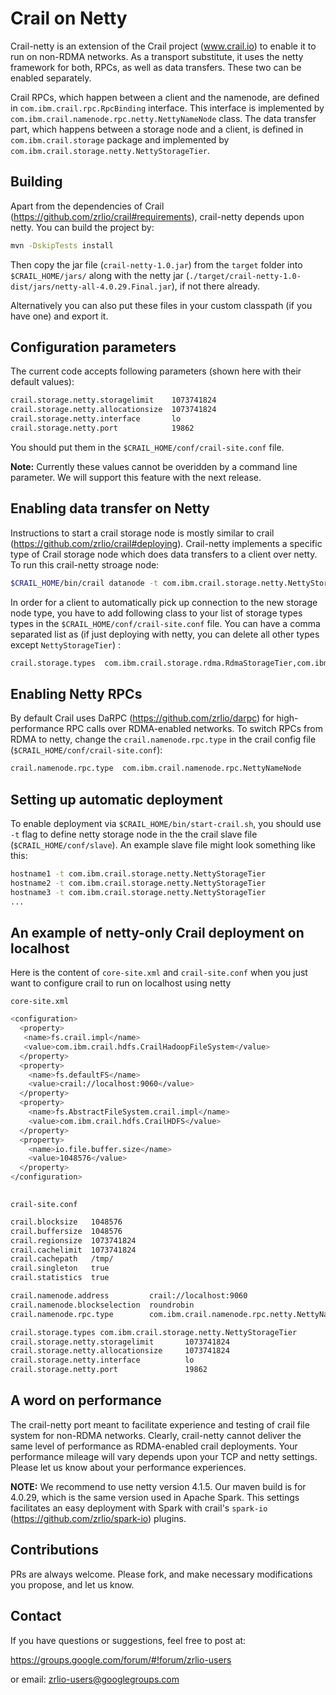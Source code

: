 # Crail on Netty

Crail-netty is an extension of the Crail project (www.crail.io) to enable it to run on non-RDMA networks. 
As a transport substitute, it uses the netty framework for both, RPCs, as well as data transfers. These two 
can be enabled separately. 

Crail RPCs, which happen between a client and the namenode, are defined in `com.ibm.crail.rpc.RpcBinding` interface.
This interface is implemented by `com.ibm.crail.namenode.rpc.netty.NettyNameNode` class. The data transfer part, 
which happens between a storage node and a client, is defined in `com.ibm.crail.storage` package and implemented by 
`com.ibm.crail.storage.netty.NettyStorageTier`.

## Building 

Apart from the dependencies of Crail (https://github.com/zrlio/crail#requirements), crail-netty depends upon netty. 
You can build the project by:
```bash
mvn -DskipTests install
```
Then copy the jar file (`crail-netty-1.0.jar`) from the `target` folder into `$CRAIL_HOME/jars/` along with the 
netty jar (`./target/crail-netty-1.0-dist/jars/netty-all-4.0.29.Final.jar`), if not there already. 

Alternatively you can also put these files in your custom classpath (if you have one) and export it.

## Configuration parameters
The current code accepts following parameters (shown here with their default values):

```bash
crail.storage.netty.storagelimit    1073741824
crail.storage.netty.allocationsize  1073741824
crail.storage.netty.interface       lo 
crail.storage.netty.port            19862
```

You should put them in the `$CRAIL_HOME/conf/crail-site.conf` file.

**Note:** Currently these values cannot be overidden by a command line parameter. We will support this feature with 
the next release.

## Enabling data transfer on Netty
Instructions to start a crail storage node is mostly similar to crail (https://github.com/zrlio/crail#deploying). 
Crail-netty implements a specific type of Crail storage node which does data transfers to a client over netty. To 
run this crail-netty stroage node: 
```bash 
$CRAIL_HOME/bin/crail datanode -t com.ibm.crail.storage.netty.NettyStorageTier
```
In order for a client to automatically pick up connection to the new storage node type, you have to add following class 
to your list of storage types types in the `$CRAIL_HOME/conf/crail-site.conf` file. You can have a comma separated 
list as (if just deploying with netty, you can delete all other types except `NettyStorageTier`) : 

```bash
crail.storage.types  com.ibm.crail.storage.rdma.RdmaStorageTier,com.ibm.crail.storage.netty.NettyStorageTier
```

## Enabling Netty RPCs

By default Crail uses DaRPC (https://github.com/zrlio/darpc) for high-performance RPC calls over RDMA-enabled networks. 
To switch RPCs from RDMA to netty, change the `crail.namenode.rpc.type` in the crail config file 
(`$CRAIL_HOME/conf/crail-site.conf`): 
```bash
crail.namenode.rpc.type  com.ibm.crail.namenode.rpc.NettyNameNode
```

## Setting up automatic deployment

To enable deployment via `$CRAIL_HOME/bin/start-crail.sh`, you should use `-t` flag to define netty storage node in the 
the crail slave file (`$CRAIL_HOME/conf/slave`). An example slave file might look something like this: 
```bash
hostname1 -t com.ibm.crail.storage.netty.NettyStorageTier
hostname2 -t com.ibm.crail.storage.netty.NettyStorageTier
hostname3 -t com.ibm.crail.storage.netty.NettyStorageTier
...
```

## An example of netty-only Crail deployment on localhost 
Here is the content of `core-site.xml` and `crail-site.conf` when you just want to configure crail to run on localhost
using netty
 
`core-site.xml` 

```bash
<configuration>
  <property>
   <name>fs.crail.impl</name>
   <value>com.ibm.crail.hdfs.CrailHadoopFileSystem</value>
  </property>
  <property>
    <name>fs.defaultFS</name>
    <value>crail://localhost:9060</value>
  </property>
  <property>
    <name>fs.AbstractFileSystem.crail.impl</name>
    <value>com.ibm.crail.hdfs.CrailHDFS</value>
  </property>
  <property>
    <name>io.file.buffer.size</name>
    <value>1048576</value>
  </property>
</configuration>
 
```

`crail-site.conf`
```bash 
crail.blocksize   1048576
crail.buffersize  1048576
crail.regionsize  1073741824
crail.cachelimit  1073741824
crail.cachepath   /tmp/
crail.singleton   true
crail.statistics  true

crail.namenode.address         crail://localhost:9060
crail.namenode.blockselection  roundrobin
crail.namenode.rpc.type        com.ibm.crail.namenode.rpc.netty.NettyNameNode

crail.storage.types com.ibm.crail.storage.netty.NettyStorageTier
crail.storage.netty.storagelimit       1073741824
crail.storage.netty.allocationsize     1073741824
crail.storage.netty.interface          lo
crail.storage.netty.port               19862
```
## A word on performance 
The crail-netty port meant to facilitate experience and testing of crail file system for non-RDMA networks. Clearly, 
crail-netty cannot deliver the same level of performance as RDMA-enabled crail deployments. Your performance mileage 
will vary depends upon your TCP and netty settings. Please let us know about your performance experiences.

**NOTE:** We recommend to use netty version 4.1.5. Our maven build is for 4.0.29, which is the same version used in 
Apache Spark. This settings facilitates an easy deployment with Spark with crail's `spark-io` 
(https://github.com/zrlio/spark-io) plugins. 

## Contributions

PRs are always welcome. Please fork, and make necessary modifications you propose, and let us know. 

## Contact 

If you have questions or suggestions, feel free to post at:

https://groups.google.com/forum/#!forum/zrlio-users

or email: zrlio-users@googlegroups.com
